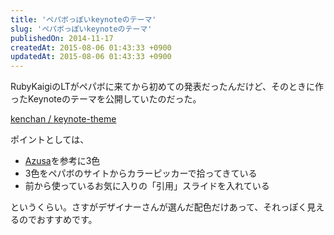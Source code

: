 ```yaml
---
title: 'ペパボっぽいkeynoteのテーマ'
slug: 'ペパボっぽいkeynoteのテーマ'
publishedOn: 2014-11-17
createdAt: 2015-08-06 01:43:33 +0900
updatedAt: 2015-08-06 01:43:33 +0900
---
```

RubyKaigiのLTがペパボに来てから初めての発表だったんだけど、そのときに作ったKeynoteのテーマを公開していたのだった。

[kenchan / keynote-theme](https://github.com/kenchan/keynote-theme)

ポイントとしては、

- [Azusa](https://sanographix.github.io/azusa-keynote/)を参考に3色
- 3色をペパボのサイトからカラーピッカーで拾ってきている
- 前から使っているお気に入りの「引用」スライドを入れている

というくらい。さすがデザイナーさんが選んだ配色だけあって、それっぽく見えるのでおすすめです。
